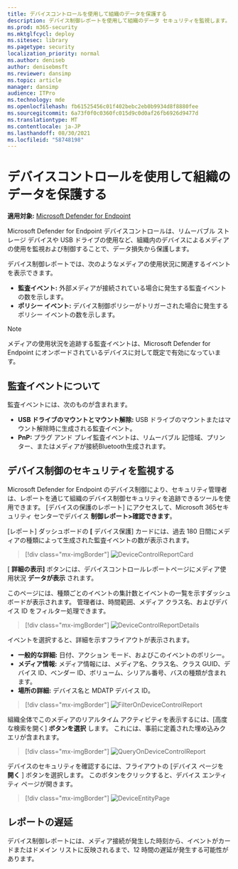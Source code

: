 ```yaml
---
title: デバイスコントロールを使用して組織のデータを保護する
description: デバイス制御レポートを使用して組織のデータ セキュリティを監視します。
ms.prod: m365-security
ms.mktglfcycl: deploy
ms.sitesec: library
ms.pagetype: security
localization_priority: normal
ms.author: deniseb
author: denisebmsft
ms.reviewer: dansimp
ms.topic: article
manager: dansimp
audience: ITPro
ms.technology: mde
ms.openlocfilehash: fb61525456c01f402bebc2eb0b9934d8f8880fee
ms.sourcegitcommit: 6a73f0f0c0360fc015d9c0d0af26fb6926d9477d
ms.translationtype: MT
ms.contentlocale: ja-JP
ms.lasthandoff: 08/30/2021
ms.locfileid: "58748198"
---
```

# <a name="protect-your-organizations-data-with-device-control"></a>デバイスコントロールを使用して組織のデータを保護する

**適用対象:** [Microsoft Defender for Endpoint](https://go.microsoft.com/fwlink/p/?linkid=2154037)

Microsoft Defender for Endpoint デバイスコントロールは、リムーバブル ストレージ デバイスや USB ドライブの使用など、組織内のデバイスによるメディアの使用を監視および制御することで、データ損失から保護します。

デバイス制御レポートでは、次のようなメディアの使用状況に関連するイベントを表示できます。

- **監査イベント:** 外部メディアが接続されている場合に発生する監査イベントの数を示します。
- **ポリシー イベント:** デバイス制御ポリシーがトリガーされた場合に発生するポリシー イベントの数を示します。

> [!NOTE]
> メディアの使用状況を追跡する監査イベントは、Microsoft Defender for Endpoint にオンボードされているデバイスに対して既定で有効になっています。

## <a name="understanding-the-audit-events"></a>監査イベントについて

監査イベントには、次のものが含まれます。

- **USB ドライブのマウントとマウント解除:** USB ドライブのマウントまたはマウント解除時に生成される監査イベント。
- **PnP:** プラグ アンド プレイ監査イベントは、リムーバブル 記憶域、プリンター、またはメディアが接続Bluetooth生成されます。

## <a name="monitor-device-control-security"></a>デバイス制御のセキュリティを監視する

Microsoft Defender for Endpoint のデバイス制御により、セキュリティ管理者は、レポートを通じて組織のデバイス制御セキュリティを追跡できるツールを使用できます。 [デバイスの保護のレポート] にアクセスして、Microsoft 365セキュリティ センターでデバイス **制御レポート>確認できます**。

[レポート] ダッシュボードの **[** デバイス保護] カードには、過去 180 日間にメディアの種類によって生成された監査イベントの数が表示されます。

> [!div class="mx-imgBorder"]
> ![DeviceControlReportCard](images/devicecontrolcard.png)

[ **詳細の表示]** ボタンには、デバイスコントロールレポートページにメディア使用状況 **データが表示** されます。

このページには、種類ごとのイベントの集計数とイベントの一覧を示すダッシュボードが表示されます。 管理者は、時間範囲、メディア クラス名、およびデバイス ID をフィルター処理できます。

> [!div class="mx-imgBorder"]
> ![DeviceControlReportDetails](images/Detaileddevicecontrolreport.png)

イベントを選択すると、詳細を示すフライアウトが表示されます。

- **一般的な詳細:** 日付、アクション モード、およびこのイベントのポリシー。
- **メディア情報:** メディア情報には、メディア名、クラス名、クラス GUID、デバイス ID、ベンダー ID、ボリューム、シリアル番号、バスの種類が含まれます。
- **場所の詳細:** デバイス名と MDATP デバイス ID。

> [!div class="mx-imgBorder"]
> ![FilterOnDeviceControlReport](images/devicecontrolreportfilter.png)

組織全体でこのメディアのリアルタイム アクティビティを表示するには、[高度な検索を開く] **ボタンを選択** します。 これには、事前に定義された埋め込みクエリが含まれます。

> [!div class="mx-imgBorder"]
> ![QueryOnDeviceControlReport](images/Devicecontrolreportquery.png)

デバイスのセキュリティを確認するには、フライアウトの [デバイス ページを **開く** ] ボタンを選択します。 このボタンをクリックすると、デバイス エンティティ ページが開きます。

> [!div class="mx-imgBorder"]
> ![DeviceEntityPage](images/Devicesecuritypage.png)

## <a name="reporting-delays"></a>レポートの遅延

デバイス制御レポートには、メディア接続が発生した時刻から、イベントがカードまたはドメイン リストに反映されるまで、12 時間の遅延が発生する可能性があります。